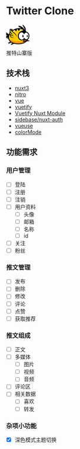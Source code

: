 # Twitter Clone
![icon](./public/icon.png)<br/>
推特山寨版

## 技术栈
- [nuxt3](https://nuxt.com/)
- [nitro](https://nitro.unjs.io/)
- [vue](https://vuejs.org/)
- [vuetify](https://vuetifyjs.com/zh-Hans/)
- [Vuetify Nuxt Module](https://vuetify-nuxt-module.netlify.app/)
- [sidebase/nuxt-auth](https://sidebase.io/nuxt-auth/getting-started)
- [vueuse](https://vueuse.org/)
- [colorMode](https://color-mode.nuxtjs.org/)

## 功能需求

### 用户管理
- [ ] 登陆
- [ ] 注册
- [ ] 注销
- [ ] 用户资料
    - [ ] 头像
    - [ ] 邮箱
    - [ ] 名称
    - [ ] id
- [ ] 关注
- [ ] 粉丝

### 推文管理
- [ ] 发布
- [ ] 删除
- [ ] 修改
- [ ] 评论
- [ ] 点赞
- [ ] 获取推荐

### 推文组成
- [ ] 正文
- [ ] 多媒体
    - [ ] 图片
    - [ ] 视频
    - [ ] 音频
- [ ] 评论区
- [ ] 相关数据
    - [ ] 喜欢
    - [ ] 转发
  
### 杂项小功能
- [x] 深色模式主题切换